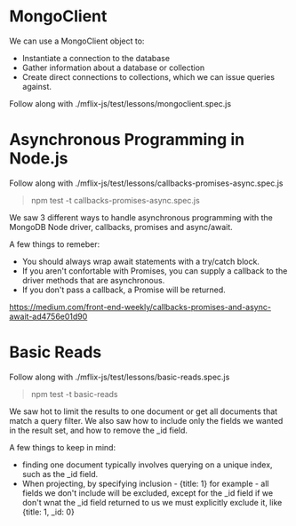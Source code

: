 # MongoClient

We can use a MongoClient object to:

- Instantiate a connection to the database
- Gather information about a database or collection
- Create direct connections to collections, which we can issue queries against.

Follow along with ./mflix-js/test/lessons/mongoclient.spec.js

# Asynchronous Programming in Node.js

Follow along with ./mflix-js/test/lessons/callbacks-promises-async.spec.js

> npm test -t callbacks-promises-async.spec.js

We saw 3 different ways to handle asynchronous programming with the MongoDB Node driver, callbacks, promises and async/await.

A few things to remeber:

- You should always wrap await statements with a try/catch block.
- If you aren't confortable with Promises, you can supply a callback to the driver methods that are asynchronous.
- If you don't pass a callback, a Promise will be returned.

https://medium.com/front-end-weekly/callbacks-promises-and-async-await-ad4756e01d90

# Basic Reads

Follow along with ./mflix-js/test/lessons/basic-reads.spec.js

> npm test -t basic-reads

We saw hot to limit the results to one document or get all documents that match a query filter. We also saw how to include only the fields we wanted in the result set, and how to remove the \_id field.

A few things to keep in mind:

- finding one document typically involves querying on a unique index, such as the \_id field.
- When projecting, by specifying inclusion - {title: 1} for example - all fields we don't include will be excluded, except for the \_id field if we don't wnat the \_id field returned to us we must explicitly exclude it, like {title: 1, \_id: 0}
